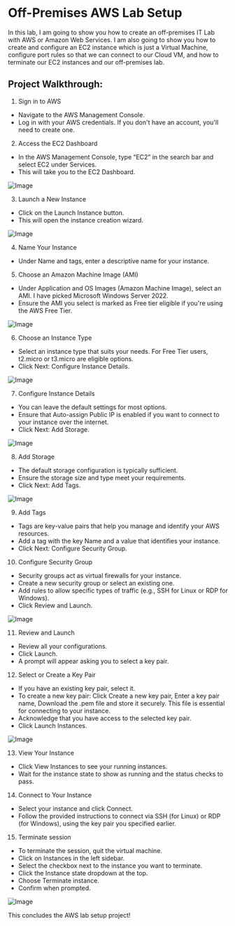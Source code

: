 # Off-Premises AWS Lab Setup
In this lab, I am going to show you how to create an off-premises IT Lab with AWS or Amazon Web Services. I am also going to show you how to create and configure an EC2 instance which is just a Virtual Machine, configure port rules so that we can connect to our Cloud VM, and how to terminate our EC2 instances and our off-premises lab. 
## Project Walkthrough: 
1. Sign in to AWS
  - Navigate to the AWS Management Console.
  - Log in with your AWS credentials. If you don't have an account, you'll need to create one.
2. Access the EC2 Dashboard
  - In the AWS Management Console, type “EC2” in the search bar and select EC2 under Services.
  - This will take you to the EC2 Dashboard.

![Image](https://github.com/user-attachments/assets/cffc2e95-793a-4250-a39c-b0b4a32c1610)


3. Launch a New Instance
  - Click on the Launch Instance button.
  - This will open the instance creation wizard.

![Image](https://github.com/user-attachments/assets/0f68a247-ad1a-4714-a6f2-074cc0c1bbe2)

4. Name Your Instance
  - Under Name and tags, enter a descriptive name for your instance.
5. Choose an Amazon Machine Image (AMI)
  - Under Application and OS Images (Amazon Machine Image), select an AMI. I have picked Microsoft Windows Server 2022.
  - Ensure the AMI you select is marked as Free tier eligible if you're using the AWS Free Tier.

![Image](https://github.com/user-attachments/assets/1b93ceb9-e586-4eae-9ab0-bfc39bc40d5e)

6. Choose an Instance Type
  - Select an instance type that suits your needs. For Free Tier users, t2.micro or t3.micro are eligible options.
  - Click Next: Configure Instance Details.

![Image](https://github.com/user-attachments/assets/0c39008a-1fb1-4591-a54f-5dae089d12a0)

7. Configure Instance Details
  - You can leave the default settings for most options.
  - Ensure that Auto-assign Public IP is enabled if you want to connect to your instance over the internet.
  - Click Next: Add Storage.

![Image](https://github.com/user-attachments/assets/c8b885e1-8df8-418f-8f81-0a79578c4be4)

8. Add Storage
  - The default storage configuration is typically sufficient.
  - Ensure the storage size and type meet your requirements.
  - Click Next: Add Tags.

![Image](https://github.com/user-attachments/assets/1869efcd-c2ba-4010-a8f0-b74c96ef5b45)

9. Add Tags
  - Tags are key-value pairs that help you manage and identify your AWS resources.
  - Add a tag with the key Name and a value that identifies your instance.
  - Click Next: Configure Security Group.
10. Configure Security Group
  - Security groups act as virtual firewalls for your instance.
  - Create a new security group or select an existing one.
  - Add rules to allow specific types of traffic (e.g., SSH for Linux or RDP for Windows).
  - Click Review and Launch.

![Image](https://github.com/user-attachments/assets/e77ef85c-48fb-424c-ba8f-d7445beecbd3)

11. Review and Launch
  - Review all your configurations.
  - Click Launch.
  - A prompt will appear asking you to select a key pair.
12. Select or Create a Key Pair
  - If you have an existing key pair, select it.
  - To create a new key pair: Click Create a new key pair, Enter a key pair name, Download the .pem file and store it securely. This file is essential for connecting to your instance.
  - Acknowledge that you have access to the selected key pair.
  - Click Launch Instances.

![Image](https://github.com/user-attachments/assets/c5216634-0aa9-458d-a3d5-c564ea1c2938)

13. View Your Instance
  - Click View Instances to see your running instances.
  - Wait for the instance state to show as running and the status checks to pass.
14. Connect to Your Instance
  - Select your instance and click Connect.
  - Follow the provided instructions to connect via SSH (for Linux) or RDP (for Windows), using the key pair you specified earlier.
15. Terminate session
  - To terminate the session, quit the virtual machine.
  - Click on Instances in the left sidebar.
  - Select the checkbox next to the instance you want to terminate.
  - Click the Instance state dropdown at the top.
  - Choose Terminate instance.
  - Confirm when prompted.

![Image](https://github.com/user-attachments/assets/f6d98d97-65ce-4a01-aab1-8d371d6ef924)

This concludes the AWS lab setup project! 



